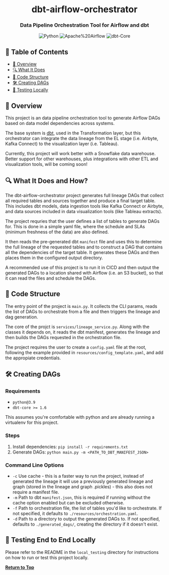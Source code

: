<div align="center">
<h1 align="center">
<br>dbt-airflow-orchestrator</h1>
<h3>Data Pipeline Orchestration Tool for Airflow and dbt</h3>

<p align="center">
<img src="https://img.shields.io/badge/Python-3776AB.svg?style=plastic&logo=Python&logoColor=white" alt="Python" />
<img src="https://img.shields.io/badge/Apache%20Airflow-017CEE.svg?style=plastic&logo=Apache-Airflow&logoColor=white" alt="Apache%20Airflow" />
<img src="https://img.shields.io/badge/dbt-Core-blue.svg?style=plastic&logo=dbt&logoColor=white" alt="dbt-Core" />
</p>
</div>

## 📖 Table of Contents
- [📍 Overview](#-overview)
- [🔍 What It Does](#-what-it-does-and-how)
- [🔧 Code Structure](#-code-structure)
- [🛠️ Creating DAGs](#-creating-dags)
- [🧪 Testing Locally](#-testing-end-to-end-locally)

## 📍 Overview

This project is an data pipeline orchestration tool to generate Airflow DAGs based on data model dependencies across systems.

The base system is [dbt](https://github.com/dbt-labs/dbt-core), used in the Transformation layer, but this orchestrator can integrate the data lineage from the EL stage (i.e. Airbyte, Kafka Connect) to the visualization layer (i.e. Tableau).

Currently, this project will work better with a Snowflake data warehouse. Better support for other warehouses, plus integrations with other ETL and visualization tools, will be coming soon!

## 🔍 What It Does and How?

The dbt-airflow-orchestrator project generates full lineage DAGs that collect all required tables and sources together and produce a final target table.
This includes dbt models, data ingestion tools like Kafka Connect or Airbyte, and data sources included in data visualization tools (like Tableau extracts).

The project requries that the user defines a list of tables to generate DAGs for. This is done in a simple yaml file, where the schedule and SLAs (minimum freshness of the data) are also defined.

It then reads the pre-generated dbt `manifest` file and uses this to determine the full lineage of the requested tables and to construct a DAG that contains all the dependencies of the target table. It generates these DAGs and then places them in the configured output directory.

A recommended use of this project is to run it in CICD and then output the generated DAGs to a location shared with Airflow (i.e. an S3 bucket), so that it can read the files and schedule the DAGs.

## 🔧 Code Structure

The entry point of the project is `main.py`. It collects the CLI params, reads the list of DAGs to orchestrate from a file and then triggers the lineage and dag generation.

The core of the projct is `services/lineage_service.py`. Along with the classes it depends on, it reads the dbt manifest, generates the lineage and then builds the DAGs requested in the orchestration file.

The project requires the user to create a `config.yaml` file at the root, following the example provided in `resources/config_template.yaml`, and add the appropiate credentials.

## 🛠️ Creating DAGs

### Requirements
- `python@3.9`
- `dbt-core >= 1.6`

This assumes you're comfortable with python and are already running a virtualenv for this project.

### Steps
1. Install dependencies: `pip install -r requirements.txt`
2. Generate DAGs: `python main.py -m <PATH_TO_DBT_MANIFEST_JSON>`

### Command Line Options
- `-c` Use cache - this is a faster way to run the project, instead of generated the lineage it will use a previously generated lineage and graph (stored in the lineage and graph .pickles) - this also does not require a manifest file.
- `-m` Path to dbt `manifest.json`, this is required if running without the cache option enabled but can be excluded otherwise.
- `-f` Path to orchestration file, the list of tables you'd like to orchestrate. If not specified, it defaults to `./resources/orchestration.yaml`.
- `-d` Path to a directory to output the generated DAGs to. If not specified, defaults to `./generated_dags/`, creating the directory if it doesn't exist.

## 🧪 Testing End to End Locally

Please refer to the README in the `local_testing` directory for instructions on how to run or test this project locally.

[**Return to Top**](#Top)
